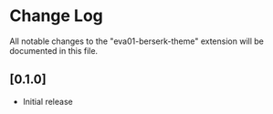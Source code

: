 # Change Log

All notable changes to the "eva01-berserk-theme" extension will be documented in this file.

## [0.1.0]

- Initial release
